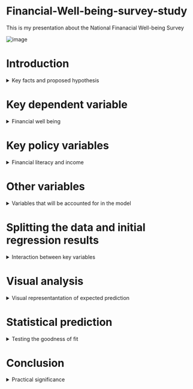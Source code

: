 # Financial-Well-being-survey-study
This is my presentation about the National Finanacial Well-being Survey

![image](https://user-images.githubusercontent.com/74316333/99918044-98bc3880-2d14-11eb-9390-48670dd9bb20.png)

# Introduction
<details>
  <summary>Key facts and proposed hypothesis</summary>
  
•The survey that I have analyzed for my project was developed in 2017 by the Consumer Financial Protection Bureau.<br/>

•The total number of respondents in the survey is 6,394, with the main study being fielded in late 2016.<br/>

•The main hypothesis that i will be testing in my research is that financial literacy is a better predictor of financial well being than income.<br/>
</details>


# Key dependent variable
<details>
  <summary>Financial well being</summary>
  
The key dependent variable that I will be observing is the Financial well being score.<br/>

Developed by the CFPB with the help of experts and consumers.<br/>


Represented as a number between 0-100, the scale does not have a clear cut-off point for good and bad scores, and extreme values are rare.<br/>

/![image](https://user-images.githubusercontent.com/74316333/99919731-7976d880-2d1f-11eb-984f-42c4b9b8ab3b.png)<br/>


![image](https://user-images.githubusercontent.com/74316333/99919879-5e589880-2d20-11eb-8fd8-896877fba873.png)<br/>


</details>

# Key policy variables
<details>
  <summary>Financial literacy and income</summary>
 
# Financial literacy
For this research three key fiancial literacy variables were used that are encompassed in the CFPB.<br/>
  •Financial skill scale score<br/>
  
  Financial skill scale was developed by the CFPB.<br/>
  
  Mesures knowdledge about making financial using 10 questions in the survey.<br/>
  
  Has a scale of 0-100, with extreme scores being rare.<br/>
  
  ![image](https://user-images.githubusercontent.com/74316333/99920732-b6de6480-2d25-11eb-932e-d279f363a412.png)<br/>
  
  ![image](https://user-images.githubusercontent.com/74316333/99920769-03c23b00-2d26-11eb-828e-2bfb78d75cfb.png)<br/>
  
  •Lusardi & Mitchell financial knowledge skill scale score<br/>
  
  Measurement of financial literacy developed by Annamaria Lusardi and Olivia S. Mitchell.<br/>
  
  Has a scale between 0-3, and measures knowledge in regards to: Interest rates, Inflation and Risk diversification.<br/>

  ![image](https://user-images.githubusercontent.com/74316333/99920940-446e8400-2d27-11eb-8541-7f9b16678aa5.png)<br/>

  •Knoll & Houts financial knowledge scale score<br/>
  
  Developed by Melisaa A. Z. Knoll and Carrie R. Houts.<br/>
  
  The purpose of the scale is to measure financial knowdledge using psychometric techniques, that allow for “the comparison of financial knowledge across studies, populations, and programs.” <br/>
  
   The score is derived from 20 questions<br/>
  
  ![image](https://user-images.githubusercontent.com/74316333/99921376-49810280-2d2a-11eb-839a-c803eadbdd35.png)<br/>
  
# Income<br/>

For this research income will be measured by the Household income variable from the CBPF survey.<br/>

The values are presented in an integer form, with values ranging from 1 (less than 20,000$) to 9 (150,000$ and more).<br/>

![image](https://user-images.githubusercontent.com/74316333/99921585-96b1a400-2d2b-11eb-9165-52fba054b8d4.png)<br/>

![image](https://user-images.githubusercontent.com/74316333/99922831-d7f98200-2d32-11eb-945a-19440d28d010.png)<br/>

</details>

# Other variables
<details>
  <summary>Variables that will be accounted for in the model</summary>

Other variables that will be accounted for in both models:<br/>
  
  •Highest educational attainment<br/>
  
  ![image](https://user-images.githubusercontent.com/74316333/99922121-05dcc780-2d2f-11eb-9d4f-076e8276dd84.png)<br/>
  
  •Ethnicity<br/>
  
  ![image](https://user-images.githubusercontent.com/74316333/99922197-800d4c00-2d2f-11eb-9476-ee6b6807e2f5.png)<br/>
  
  •Age group<br/>
  
  ![image](https://user-images.githubusercontent.com/74316333/99922254-e72b0080-2d2f-11eb-9102-bbd2b9ded43a.png)<br/>
  
  •Gender<br/>
  
  ![image](https://user-images.githubusercontent.com/74316333/99922288-21949d80-2d30-11eb-933c-094e8a355392.png)<br/>
  
  •Highest parental educational attainement<br/>
  
  ![image](https://user-images.githubusercontent.com/74316333/99922331-57d21d00-2d30-11eb-8508-2de9c439042d.png)<br/>
  
  •Highest educational attainement in the household<br/>

![image](https://user-images.githubusercontent.com/74316333/99922370-8819bb80-2d30-11eb-82a2-789f510951a3.png)<br/>

 •Region<br/>
 
 ![image](https://user-images.githubusercontent.com/74316333/99922593-a7fdaf00-2d31-11eb-8307-9c1b50891d74.png)<br/>
 
</details>

# Splitting the data and initial regression results
<details>
  <summary>Interaction between key variables</summary>
  
In order to make a predictive model, the data was split into two parts, 20% that would be used for model development and 80% for testing.<br/>

Key data for Financial literacy model<br/>

![image](https://user-images.githubusercontent.com/74316333/99923523-5efc2980-2d36-11eb-9b09-1a64107bf541.png)<br/>

Key data for the Income model<br/>

![image](https://user-images.githubusercontent.com/74316333/99923666-0a0ce300-2d37-11eb-84d1-7b82d51ff481.png)<br/>

# Full regression model
<details>
  <summary>All variables and key interactions included</summary>
  
![image](https://user-images.githubusercontent.com/74316333/99923032-16dc0780-2d34-11eb-973b-a57bd38c9c31.png)<br/>

</details>

</details>

# Visual analysis
<details>
  <summary>Visual representantation of expected prediction</summary>
  
Scatter plot for out-of-sample testing for the Financial Literacy model:<br/>

![image](https://user-images.githubusercontent.com/74316333/99925076-eb114f80-2d3c-11eb-9a3d-976a8a207b55.png)<br/>


Scatter plot for out-of-sample testing for the Income model:<br/>

![image](https://user-images.githubusercontent.com/74316333/99925198-74288680-2d3d-11eb-9704-cd8f53eda322.png)<br/>

</details>

# Statistical prediction
<details>
  <summary>Testing the goodness of fit</summary>

# Mean and correlation
<details>
  <summary>Testing the mean and correlation between models and actual values</summary>
  
  Correlation<br/>
  
  Financial literacy model:<br/>
  
  ![image](https://user-images.githubusercontent.com/74316333/99925903-22cdc680-2d40-11eb-91e5-424b5137d8d3.png)<br/>
  
  Income model:<br/>
  
  ![image](https://user-images.githubusercontent.com/74316333/99925935-3842f080-2d40-11eb-8b99-9b6b0674d089.png)<br/>
  
  Paired t-test for mean<br/>
  
  Financial literacy model:<br/>
  
  ![image](https://user-images.githubusercontent.com/74316333/99925816-c2d72000-2d3f-11eb-9573-583dc08a1d64.png)<br/>
  
  Income model:<br/>
  
  ![image](https://user-images.githubusercontent.com/74316333/99925851-e732fc80-2d3f-11eb-9451-8953226418ac.png)<br/>
  
</details>

# Cross validation testing
<details>
  <summary>Cross validation testing with k=5</summary>

Root mean squared deviation:<br/>

Financial literacy model testing:<br/>

![image](https://user-images.githubusercontent.com/74316333/99926176-1007c180-2d41-11eb-9635-541c12520b35.png)<br/>

Income model testing:<br/>

![image](https://user-images.githubusercontent.com/74316333/99926191-2281fb00-2d41-11eb-8c3d-d833696f8f1b.png)<br/>

R-squared:<br/>

Financial literacy model testing:<br/>

![image](https://user-images.githubusercontent.com/74316333/99926218-40e7f680-2d41-11eb-81e8-784d058ef8e9.png)<br/>

Income model testing:<br/>

![image](https://user-images.githubusercontent.com/74316333/99926254-5ceb9800-2d41-11eb-86c9-1417fd897396.png)<br/>

</details>

# Randomized Cross validation testing
<details>
  <summary>Another Cross validation test after randomizing order</summary>
  
Root mean squared deviation:<br/>

Financial literacy model testing:<br/>

![image](https://user-images.githubusercontent.com/74316333/99926534-53aefb00-2d42-11eb-9060-eb931ffbc380.png)<br/>

Income model testing:<br/>

![image](https://user-images.githubusercontent.com/74316333/99926571-76411400-2d42-11eb-8991-3083649fd9a2.png)<br/>

R-squared:<br/>

Financial literacy model testing:<br/>

![image](https://user-images.githubusercontent.com/74316333/99926593-8c4ed480-2d42-11eb-819c-a96ec3687317.png)<br/>

Income model testing:<br/>

![image](https://user-images.githubusercontent.com/74316333/99926616-9c66b400-2d42-11eb-844b-6b52ad2391a0.png)<br/>

</details>
</details>

# Conclusion
<details>
  <summary>Practical significance</summary>
  
The key dependent variable that I will be observing is the Financial well being score
</details>
